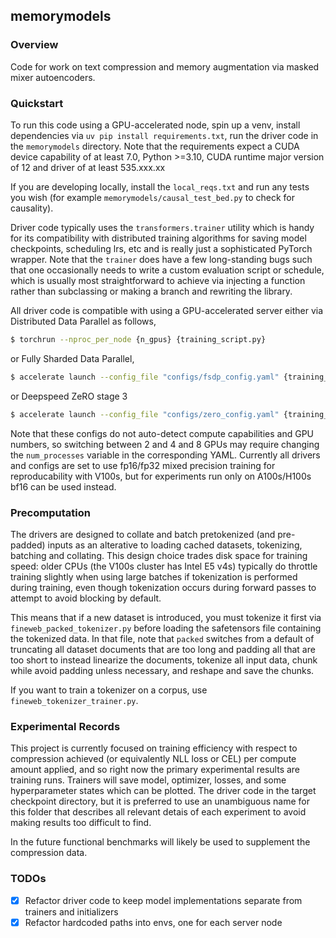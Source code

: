 ## memorymodels

### Overview

Code for work on text compression and memory augmentation via masked mixer autoencoders.

### Quickstart

To run this code using a GPU-accelerated node, spin up a venv, install dependencies via `uv pip install requirements.txt`, run the driver code in the `memorymodels` directory. Note that the requirements expect a CUDA device capability of at least 7.0, Python >=3.10, CUDA runtime major version of 12 and driver of at least 535.xxx.xx

If you are developing locally, install the `local_reqs.txt` and run any tests you wish (for example `memorymodels/causal_test_bed.py` to check for causality).

Driver code typically uses the `transformers.trainer` utility which is handy for its compatibility with distributed training algorithms for saving model checkpoints, scheduling lrs, etc and is really just a sophisticated PyTorch wrapper. Note that the `trainer` does have a few long-standing bugs such that one occasionally needs to write a custom evaluation script or schedule, which is usually most straightforward to achieve via injecting a function rather than subclassing or making a branch and rewriting the library.

All driver code is compatible with using a GPU-accelerated server either via Distributed Data Parallel as follows,

```bash
$ torchrun --nproc_per_node {n_gpus} {training_script.py}
```

or Fully Sharded Data Parallel,

```bash
$ accelerate launch --config_file "configs/fsdp_config.yaml" {training_script.py}
```

or Deepspeed ZeRO stage 3

```bash
$ accelerate launch --config_file "configs/zero_config.yaml" {training_script.py}
```

Note that these configs do not auto-detect compute capabilities and GPU numbers, so switching between 2 and 4 and 8 GPUs may require changing the `num_processes` variable in the corresponding YAML. Currently all drivers and configs are set to use fp16/fp32 mixed precision training for reproducability with V100s, but for experiments run only on A100s/H100s bf16 can be used instead.

### Precomputation

The drivers are designed to collate and batch pretokenized (and pre-padded) inputs as an alterative to loading cached datasets, tokenizing, batching and collating. This design choice trades disk space for training speed: older CPUs (the V100s cluster has Intel E5 v4s) typically do throttle training slightly when using large batches if tokenization is performed during training, even though tokenization occurs during forward passes to attempt to avoid blocking by default. 

This means that if a new dataset is introduced, you must tokenize it first via `fineweb_packed_tokenizer.py` before loading the safetensors file containing the tokenized data. In that file, note that `packed` switches from a default of truncating all dataset documents that are too long and padding all that are too short to instead linearize the documents, tokenize all input data, chunk while avoid padding unless necessary, and reshape and save the chunks. 

If you want to train a tokenizer on a corpus, use `fineweb_tokenizer_trainer.py`. 

### Experimental Records

This project is currently focused on training efficiency with respect to compression achieved (or equivalently NLL loss or CEL) per compute amount applied, and so right now the primary experimental results are training runs. Trainers will save model, optimizer, losses, and some hyperparameter states which can be plotted. The driver code in the target checkpoint directory, but it is preferred to use an unambiguous name for this folder that describes all relevant detais of each experiment to avoid making results too difficult to find.

In the future functional benchmarks will likely be used to supplement the compression data.

### TODOs
- [x] Refactor driver code to keep model implementations separate from trainers and initializers
- [x] Refactor hardcoded paths into envs, one for each server node
